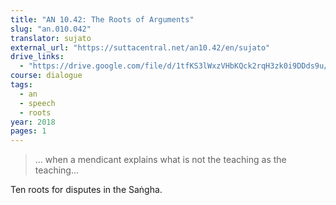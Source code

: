 ```yaml
---
title: "AN 10.42: The Roots of Arguments"
slug: "an.010.042"
translator: sujato
external_url: "https://suttacentral.net/an10.42/en/sujato"
drive_links:
  - "https://drive.google.com/file/d/1tfKS3lWxzVHbKQck2rqH3zk0i9DDds9u/view?usp=drivesdk"
course: dialogue
tags:
  - an
  - speech
  - roots
year: 2018
pages: 1
---
```


> … when a mendicant explains what is not the teaching as the teaching...

Ten roots for disputes in the Saṅgha.

